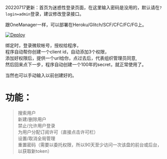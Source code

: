 20220717更新：首页为迷惑性登录页面，在这里输入密码是没用的，默认请在`?login=admin`登录，建议修改登录接口。  

跟OneManager一样，可以部署在Heroku/Glitch/SCF/CFC/FC/FG上。

[![Deploy](https://www.herokucdn.com/deploy/button.svg)](https://heroku.com/deploy?template=https://github.com/qkqpttgf/OfficeAdmin)

绑定时，登录微软帐号，授权给程序，  
程序自动帮你创建一个client id，自动添加3个权限，  
添加好权限后，提供一个url给你，点过去后，代表组织管理员同意,  
然后回来点下一步，程序自动创建一个100年的secret，就正常使用了。  

当然也可以手动输入以前创建好的。

# 功能：  
> 搜索用户  
> 新建/删除用户  
> 禁止/允许用户登录  
> 为用户分配订阅许可（直接点击许可栏）  
> 设置/取消全局管理  
> 重置密码（需要以委托权限，所以90天至少访问一次该盘的前台或后台，以获取新token）  
